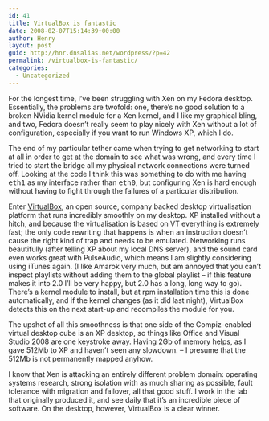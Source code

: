 ```yaml
---
id: 41
title: VirtualBox is fantastic
date: 2008-02-07T15:14:39+00:00
author: Henry
layout: post
guid: http://hnr.dnsalias.net/wordpress/?p=42
permalink: /virtualbox-is-fantastic/
categories:
  - Uncategorized
---
```

<p class="entry-body">
  For the longest time, I’ve been struggling with Xen on my Fedora desktop. Essentially, the problems are twofold: one, there’s no good solution to a broken NVidia kernel module for a Xen kernel, and I like my graphical bling, and two, Fedora doesn’t really seem to play nicely with Xen without a lot of configuration, especially if you want to run Windows XP, which I do.
</p>

The end of my particular tether came when trying to get networking to start at all in order to get at the domain to see what was wrong, and every time I tried to start the bridge all my physical network connections were turned off. Looking at the code I think this was something to do with me having <tt>eth1</tt> as my interface rather than <tt>eth0</tt>, but configuring Xen is hard enough without having to fight through the failures of a particular distribution.

Enter <a href="http://www.virtualbox.org/" target="_blank">VirtualBox</a>, an open source, company backed desktop virtualisation platform that runs incredibly smoothly on my desktop. XP installed without a hitch, and because the virtualisation is based on VT everything is extremely fast; the only code rewriting that happens is when an instruction doesn’t cause the right kind of trap and needs to be emulated. Networking runs beautifully (after telling XP about my local DNS server), and the sound card even works great with PulseAudio, which means I am slightly considering using iTunes again. (I like Amarok very much, but am annoyed that you can’t inspect playlists without adding them to the global playlist &#8211; if this feature makes it into 2.0 I’ll be very happy, but 2.0 has a long, long way to go). There’s a kernel module to install, but at rpm installation time this is done automatically, and if the kernel changes (as it did last night), VirtualBox detects this on the next start-up and recompiles the module for you.

The upshot of all this smoothness is that one side of the Compiz-enabled virtual desktop cube is an XP desktop, so things like Office and Visual Studio 2008 are one keystroke away. Having 2Gb of memory helps, as I gave 512Mb to XP and haven’t seen any slowdown. &#8211; I presume that the 512Mb is not permanently mapped anyhow.

I know that Xen is attacking an entirely different problem domain: operating systems research, strong isolation with as much sharing as possible, fault tolerance with migration and failover, all that good stuff. I work in the lab that originally produced it, and see daily that it’s an incredible piece of software. On the desktop, however, VirtualBox is a clear winner.
